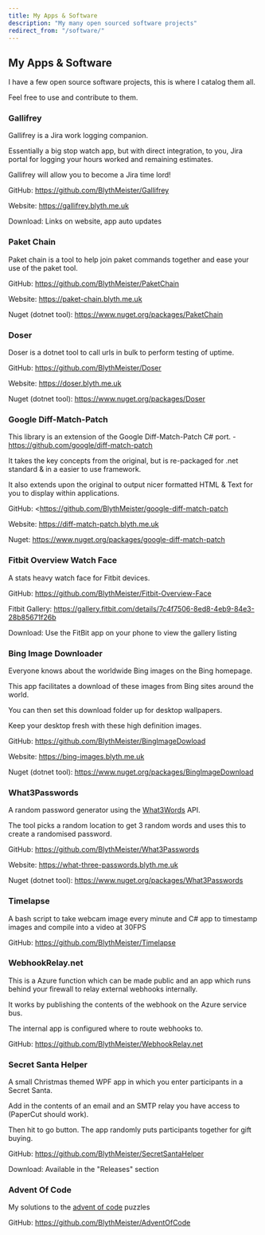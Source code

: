```yaml
---
title: My Apps & Software
description: "My many open sourced software projects"
redirect_from: "/software/"
---
```


## My Apps & Software

I have a few open source software projects, this is where I catalog them all.

Feel free to use and contribute to them.

### Gallifrey

Gallifrey is a Jira work logging companion.

Essentially a big stop watch app, but with direct integration, to you, Jira portal for logging your hours worked and remaining estimates.

Gallifrey will allow you to become a Jira time lord!

GitHub: <https://github.com/BlythMeister/Gallifrey>

Website: <https://gallifrey.blyth.me.uk>

Download: Links on website, app auto updates

### Paket Chain

Paket chain is a tool to help join paket commands together and ease your use of the paket tool.

GitHub: <https://github.com/BlythMeister/PaketChain>

Website: <https://paket-chain.blyth.me.uk>

Nuget (dotnet tool): <https://www.nuget.org/packages/PaketChain>

### Doser

Doser is a dotnet tool to call urls in bulk to perform testing of uptime.

GitHub: <https://github.com/BlythMeister/Doser>

Website: <https://doser.blyth.me.uk>

Nuget (dotnet tool): <https://www.nuget.org/packages/Doser>

### Google Diff-Match-Patch

This library is an extension of the Google Diff-Match-Patch C# port. - <https://github.com/google/diff-match-patch>

It takes the key concepts from the original, but is re-packaged for .net standard & in a easier to use framework.

It also extends upon the original to output nicer formatted HTML & Text for you to display within applications.

GitHub: <https://github.com/BlythMeister/google-diff-match-patch

Website: <https://diff-match-patch.blyth.me.uk>

Nuget: <https://www.nuget.org/packages/google-diff-match-patch>

### Fitbit Overview Watch Face

A stats heavy watch face for Fitbit devices.

GitHub: <https://github.com/BlythMeister/Fitbit-Overview-Face>

Fitbit Gallery: <https://gallery.fitbit.com/details/7c4f7506-8ed8-4eb9-84e3-28b85671f26b>

Download: Use the FitBit app on your phone to view the gallery listing

### Bing Image Downloader

Everyone knows about the worldwide Bing images on the Bing homepage.

This app facilitates a download of these images from Bing sites around the world.

You can then set this download folder up for desktop wallpapers.

Keep your desktop fresh with these high definition images.

GitHub: <https://github.com/BlythMeister/BingImageDowload>

Website: <https://bing-images.blyth.me.uk>

Nuget (dotnet tool): <https://www.nuget.org/packages/BingImageDownload>

### What3Passwords

A random password generator using the [What3Words](https://what3words.com) API.

The tool picks a random location to get 3 random words and uses this to create a randomised password.

GitHub: <https://github.com/BlythMeister/What3Passwords>

Website: <https://what-three-passwords.blyth.me.uk>

Nuget (dotnet tool): <https://www.nuget.org/packages/What3Passwords>

### Timelapse

A bash script to take webcam image every minute and C# app to timestamp images and compile into a video at 30FPS

GitHub: <https://github.com/BlythMeister/Timelapse>

### WebhookRelay.net

This is a Azure function which can be made public and an app which runs behind your firewall to relay external webhooks internally.

It works by publishing the contents of the webhook on the Azure service bus.

The internal app is configured where to route webhooks to.

GitHub: <https://github.com/BlythMeister/WebhookRelay.net>

### Secret Santa Helper

A small Christmas themed WPF app in which you enter participants in a Secret Santa.

Add in the contents of an email and an SMTP relay you have access to (PaperCut should work).

Then hit to go button. The app randomly puts participants together for gift buying.

GitHub: <https://github.com/BlythMeister/SecretSantaHelper>

Download: Available in the "Releases" section

### Advent Of Code

My solutions to the [advent of code](http://adventofcode.com/) puzzles

GitHub: <https://github.com/BlythMeister/AdventOfCode>
